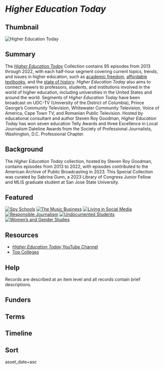 # <em>Higher Education Today</em>

## Thumbnail

![<em>Higher Education Today</em>](https://s3.amazonaws.com/americanarchive.org/special-collections/het-mainimage.jpg "Higher Education Today")

## Summary

The [*Higher Education Today*](https://americanarchive.org/catalog?f%5Bseries_titles%5D%5B%5D=Higher+Education+Today&sort=asset_date+asc&f%5baccess_types%5d%5b%5d=online) Collection contains 95 episodes from 2013 through 2022, with each half-hour segment covering current topics, trends, and issues in higher education, such as [academic freedom](https://americanarchive.org/catalog/cpb-aacip-3867f5675a7), [affordable textbooks](https://americanarchive.org/catalog/cpb-aacip-d30eca9b94a), and the [state of history](https://americanarchive.org/catalog/cpb-aacip-cef7b920306). *Higher Education Today* also aims to connect viewers to professors, students, and institutions involved in the world of higher education, including universities in the United States and around the world. Segments of *Higher Education Today* have been broadcast on UDC-TV (University of the District of Columbia), Prince George’s Community Television, Whitewater Community Television, Voice of America, Cape Town TV, and Romanian Public Television. Hosted by educational consultant and author Steven Roy Goodman, *Higher Education Today* has won seven education Telly Awards and three Excellence in Local Journalism Dateline Awards from the Society of Professional Journalists, Washington, D.C. Professional Chapter.

## Background

The *Higher Education Today* collection, hosted by Steven Roy Goodman, contains episodes from 2013 to 2022, with episodes contributed to the American Archive of Public Broadcasting in 2023. This Special Collection was curated by Sabrina Gunn, a 2023 Library of Congress Junior Fellow and MLIS graduate student at San Jose State University.

## Featured

[![Spy Schools](https://s3.amazonaws.com/americanarchive.org/special-collections/cpb-aacip-01b145758d4.jpg)](/catalog/cpb-aacip-01b145758d4)
[![The Music Business](https://s3.amazonaws.com/americanarchive.org/special-collections/cpb-aacip-0a51ebf9cdf.jpg)](/catalog/cpb-aacip-0a51ebf9cdf)
[![Living in Social Media](https://s3.amazonaws.com/americanarchive.org/special-collections/cpb-aacip-fa5d77b20d7.jpg)](/catalog/cpb-aacip-fa5d77b20d7)
[![Responsible Journalism](https://s3.amazonaws.com/americanarchive.org/special-collections/cpb-aacip-382f2e473fe.jpg)](/catalog/cpb-aacip-382f2e473fe)
[![Undocumented Students](https://s3.amazonaws.com/americanarchive.org/special-collections/cpb-aacip-b6ad19a8257.jpg)](/catalog/cpb-aacip-b6ad19a8257)
[![Women’s and Gender Studies](https://s3.amazonaws.com/americanarchive.org/special-collections/cpb-aacip-51ecce623f1.jpg)](/catalog/cpb-aacip-51ecce623f1)

## Resources

- [*Higher Education Today* YouTube Channel](https://www.youtube.com/@HigherEducationToday)
- [Top Colleges](https://topcolleges.com/)

## Help

Records are described at an item level and all records contain brief descriptions.

## Funders

## Terms

## Timeline

## Sort

asset_date+asc
